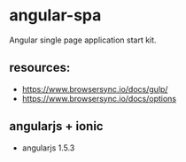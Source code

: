 # angular-spa
Angular single page application start kit.



## resources:
+ https://www.browsersync.io/docs/gulp/
+ https://www.browsersync.io/docs/options


## angularjs + ionic
+ angularjs 1.5.3
